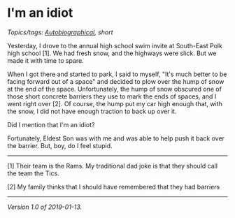 I'm an idiot
============

*Topics/tags: [Autobiographical](index-autobiographical), short*

Yesterday, I drove to the annual high school swim invite at South-East
Polk high school [1].  We had fresh snow, and the highways were slick.
But we made it with time to spare.

When I got there and started to park, I said to myself, "It's much better
to be facing forward out of a space" and decided to plow over the hump
of snow at the end of the space.  Unfortunately, the hump of snow 
obscured one of those short concrete barriers they use to mark the 
ends of spaces, and I went right over [2].  Of course, the hump put my
car high enough that, with the snow, I did not have enough traction
to back up over it.

Did I mention that I'm an idiot?

Fortunately, Eldest Son was with me and was able to help push it back
over the barrier.  But, boy, do I feel stupid.

---

[1] Their team is the Rams.  My traditional dad joke is that they should
call the team the Tics.

[2] My family thinks that I should have remembered that they had 
barriers

---

*Version 1.0 of 2019-01-13.*
